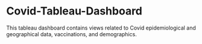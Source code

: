 # Covid-Tableau-Dashboard
This tableau dashboard contains views related to Covid epidemiological and geographical data, vaccinations, and demographics.
